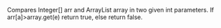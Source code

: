 Compares Integer[] arr and ArrayList<Integer> array in two given int parameters. If arr[a]>array.get(e) return true, else return false.